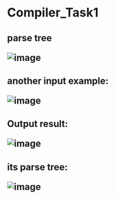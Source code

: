 # Compiler_Task1
<h2>parse tree
 
![image](https://user-images.githubusercontent.com/66218339/226931095-fcb43d9a-7cf7-492d-a222-0f6fc9f11dc3.png)

<h2> another input example:
 
![image](https://user-images.githubusercontent.com/66278563/226953002-8638572e-f2ee-4e93-8146-b4f2781872ad.png)
 
 <h2> Output result:
  
![image](https://user-images.githubusercontent.com/66278563/226953118-b09844b2-433b-41d7-8943-2b9268ee384b.png)
  
  <h2> its parse tree:
   
  ![image](https://user-images.githubusercontent.com/66278563/226953824-233e5c97-16b2-468a-a781-99bd6b71ca43.png)



